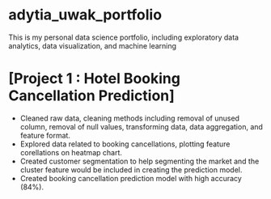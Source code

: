 # adytia_uwak_portfolio
This is my personal data science portfolio, including exploratory data analytics, data visualization, and machine learning

# [Project 1 : Hotel Booking Cancellation Prediction]
* Cleaned raw data, cleaning methods including removal of unused column, removal of null values, transforming data, data aggregation, and feature format.
* Explored data related to booking cancellations, plotting feature corellations on heatmap chart.
* Created customer segmentation to help segmenting the market and the cluster feature would be included in creating the prediction model.
* Created booking cancellation prediction model with high accuracy (84%).
